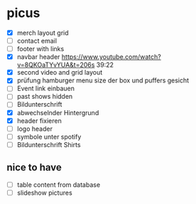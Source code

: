 # picus

- [x] merch layout grid
- [ ] contact email
- [ ] footer with links
- [x] navbar header https://www.youtube.com/watch?v=8QKOaTYvYUA&t=206s 39:22
- [x] second video and grid layout
- [x] prüfung hamburger menu size der box und puffers gesicht
- [ ] Event link einbauen
- [ ] past shows hidden
- [ ] Bildunterschrift
- [x] abwechselnder Hintergrund
- [x] header fixieren
- [ ] logo header
- [ ] symbole unter spotify
- [ ] Bildunterschrift Shirts

## nice to have

- [ ] table content from database
- [ ] slideshow pictures
